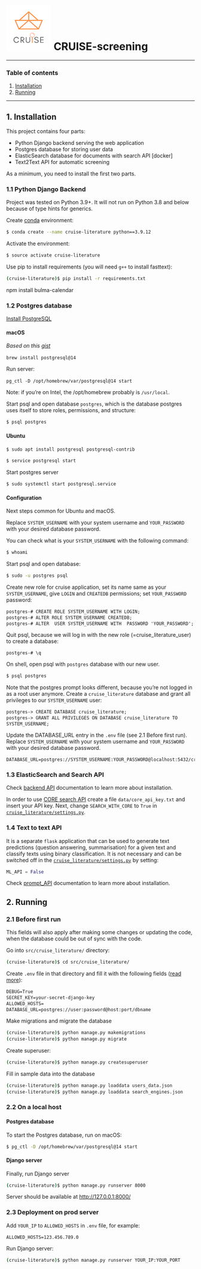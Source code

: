 # ![cruise-logo.png](src%2Fcruise_literature%2Fstatic%2Fimg%2Fcruise-logo-small.png) CRUISE-screening 

---

### Table of contents
1. [Installation](#installation)
2. [Running](#running)


---

## <a name='installation' /> 1. Installation

This project contains four parts:

- Python Django backend serving the web application
- Postgres database for storing user data
- ElasticSearch database for documents with search API [docker]
- Text2Text API for automatic screening

As a minimum, you need to install the first two parts.

### 1.1 Python Django Backend

Project was tested on Python 3.9+. It will not run on Python 3.8 and below because of type hints for generics.

Create [conda](https://docs.conda.io/en/latest/miniconda.html) environment:

```bash
$ conda create --name cruise-literature python==3.9.12
```

Activate the environment:

```bash
$ source activate cruise-literature
```

Use pip to install requirements (you will need `g++` to install fasttext):

```bash
(cruise-literature)$ pip install -r requirements.txt
```

npm install bulma-calendar


### 1.2 Postgres database

[Install PostgreSQL](https://www.postgresql.org/download/)

#### macOS

*Based on this [gist](https://gist.github.com/phortuin/2fe698b6c741fd84357cec84219c6667)*

`brew install postgresql@14`

Run server:

`pg_ctl -D /opt/homebrew/var/postgresql@14 start`

Note: if you’re on Intel, the /opt/homebrew probably is `/usr/local`.

Start psql and open database `postgres`, which is the database postgres uses itself to store roles, permissions, and structure:

```bash
$ psql postgres
```

#### Ubuntu

```bash
$ sudo apt install postgresql postgresql-contrib
```

```bash
$ service postgresql start
```

Start postgres server

```bash
$ sudo systemctl start postgresql.service
```

#### Configuration

Next steps common for Ubuntu and macOS.

Replace `SYSTEM_USERNAME` with your system username and `YOUR_PASSWORD` with your desired database password.

You can check what is your `SYSTEM_USERNAME` with the following command:

```bash
$ whoami
```

Start psql and open database:

```bash
$ sudo -u postgres psql
```

Create new role for cruise application, set its name same as your `SYSTEM_USERNAME`, give `LOGIN` and `CREATEDB` permissions; set `YOUR_PASSWORD` password:

```postgres
postgres-# CREATE ROLE SYSTEM_USERNAME WITH LOGIN;
postgres-# ALTER ROLE SYSTEM_USERNAME CREATEDB;
postgres-# ALTER  USER SYSTEM_USERNAME WITH  PASSWORD 'YOUR_PASSWORD';
```

Quit psql, because we will log in with the new role (=cruise_literature_user) to create a database:

```postgres
postgres-# \q
```


On shell, open psql with `postgres` database with our new user.

```bash
$ psql postgres
```

Note that the postgres prompt looks different, because you’re not logged in as a root user anymore. Create a `cruise_literature` database and grant all privileges to our `SYSTEM_USERNAME` user:

```postgres
postgres-> CREATE DATABASE cruise_literature;
postgres-> GRANT ALL PRIVILEGES ON DATABASE cruise_literature TO SYSTEM_USERNAME;
```

Update the DATABASE_URL entry in the `.env` file (see 2.1 Before first run). Replace `SYSTEM_USERNAME` with your system username and `YOUR_PASSWORD` with your desired database password.

```text
DATABASE_URL=postgres://SYSTEM_USERNAME:YOUR_PASSWORD@localhost:5432/cruise_literature
```


### 1.3 ElasticSearch and Search API

Check [backend API](src/backend/search_app/README.md) documentation to learn more about installation.

In order to use [CORE search API](https://core.ac.uk/services/api) create a file `data/core_api_key.txt` and insert your API key.
Next, change `SEARCH_WITH_CORE` to  `True` in [`cruise_literature/settings.py`](src/cruise_literature/cruise_literature/settings.py).

### 1.4 Text to text API

It is a separate `flask` application that can be used to generate text predictions (question answering, summarisation) 
for a given text and classify texts using binary classification.
It is not necessary and can be switched off in the [`cruise_literature/settings.py`](src/cruise_literature/cruise_literature/settings.py) by setting:

```python
ML_API = False
```

Check [prompt_API](src/backend/ml_api/README.md) documentation to learn more about installation.


## <a name='running' /> 2. Running

### 2.1 Before first run

This fields will also apply after making some changes or updating the code, when the database could be out of sync with the code.

Go into `src/cruise_literature/` directory: 

```bash
(cruise-literature)$ cd src/cruise_literature/
```

Create `.env` file in that directory and fill it with the following fields ([read more](https://django-environ.readthedocs.io/en/latest/quickstart.html)):

```text
DEBUG=True
SECRET_KEY=your-secret-django-key
ALLOWED_HOSTS=
DATABASE_URL=postgres://user:password@host:port/dbname
```

Make migrations and migrate the database

```bash
(cruise-literature)$ python manage.py makemigrations
(cruise-literature)$ python manage.py migrate
```

Create superuser:

```bash
(cruise-literature)$ python manage.py createsuperuser
```

Fill in sample data into the database

```bash
(cruise-literature)$ python manage.py loaddata users_data.json
(cruise-literature)$ python manage.py loaddata search_engines.json
```


### 2.2 On a local host

#### Postgres database

To start the Postgres database, run on macOS:

```bash
$ pg_ctl -D /opt/homebrew/var/postgresql@14 start
```

#### Django server

Finally, run Django server

```bash
(cruise-literature)$ python manage.py runserver 8000
```

Server should be available at http://127.0.0.1:8000/


### 2.3 Deployment on prod server

Add `YOUR_IP` to `ALLOWED_HOSTS` in `.env` file, for example:

```text
ALLOWED_HOSTS=123.456.789.0
```

Run Django server:

```bash
(cruise-literature)$ python manage.py runserver YOUR_IP:YOUR_PORT
```
